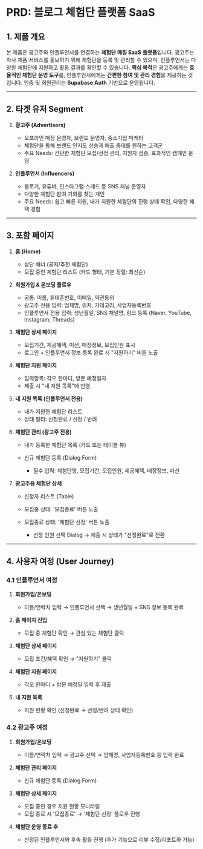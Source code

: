 # PRD: 블로그 체험단 플랫폼 SaaS

## 1. 제품 개요

본 제품은 광고주와 인플루언서를 연결하는 **체험단 매칭 SaaS 플랫폼**입니다.
광고주는 자사 제품·서비스를 홍보하기 위해 체험단을 등록 및 관리할 수 있으며, 인플루언서는 다양한 체험단에 지원하고 활동 결과를 확인할 수 있습니다.
**핵심 목적**은 광고주에게는 **효율적인 체험단 운영 도구**를, 인플루언서에게는 **간편한 참여 및 관리 경험**을 제공하는 것입니다.
인증 및 회원관리는 **Supabase Auth** 기반으로 운영됩니다.

---

## 2. 타겟 유저 Segment

1. **광고주 (Advertisers)**

   - 오프라인 매장 운영자, 브랜드 운영자, 중소기업 마케터
   - 체험단을 통해 브랜드 인지도 상승과 매출 증대를 원하는 고객군
   - 주요 Needs: 간단한 체험단 모집/선정 관리, 지원자 검증, 효과적인 캠페인 운영

2. **인플루언서 (Influencers)**

   - 블로거, 유튜버, 인스타그램·스레드 등 SNS 채널 운영자
   - 다양한 체험단 참여 기회를 찾는 개인
   - 주요 Needs: 쉽고 빠른 지원, 내가 지원한 체험단의 진행 상태 확인, 다양한 혜택 경험

---

## 3. 포함 페이지

1. **홈 (Home)**

   - 상단 배너 (공지/추천 체험단)
   - 모집 중인 체험단 리스트 (카드 형태, 기본 정렬: 최신순)

2. **회원가입 & 온보딩 플로우**

   - 공통: 이름, 휴대폰번호, 이메일, 약관동의
   - 광고주 전용 입력: 업체명, 위치, 카테고리, 사업자등록번호
   - 인플루언서 전용 입력: 생년월일, SNS 채널명, 링크 등록 (Naver, YouTube, Instagram, Threads)

3. **체험단 상세 페이지**

   - 모집기간, 제공혜택, 미션, 매장정보, 모집인원 표시
   - 로그인 + 인플루언서 정보 등록 완료 시 "지원하기" 버튼 노출

4. **체험단 지원 페이지**

   - 입력항목: 각오 한마디, 방문 예정일자
   - 제출 시 "내 지원 목록"에 반영

5. **내 지원 목록 (인플루언서 전용)**

   - 내가 지원한 체험단 리스트
   - 상태 필터: 신청완료 / 선정 / 반려

6. **체험단 관리 (광고주 전용)**

   - 내가 등록한 체험단 목록 (카드 또는 테이블 뷰)
   - 신규 체험단 등록 (Dialog Form)

     - 필수 입력: 체험단명, 모집기간, 모집인원, 제공혜택, 매장정보, 미션

7. **광고주용 체험단 상세**

   - 신청자 리스트 (Table)
   - 모집중 상태: '모집종료' 버튼 노출
   - 모집종료 상태: '체험단 선정' 버튼 노출

     - 선정 인원 선택 Dialog → 제출 시 상태가 "선정완료"로 전환

---

## 4. 사용자 여정 (User Journey)

### 4.1 인플루언서 여정

1. **회원가입/온보딩**

   - 이름/연락처 입력 → 인플루언서 선택 → 생년월일 + SNS 정보 등록 완료

2. **홈 페이지 진입**

   - 모집 중 체험단 확인 → 관심 있는 체험단 클릭

3. **체험단 상세 페이지**

   - 모집 조건/혜택 확인 → "지원하기" 클릭

4. **체험단 지원 페이지**

   - 각오 한마디 + 방문 예정일 입력 후 제출

5. **내 지원 목록**

   - 지원 현황 확인 (신청완료 → 선정/반려 상태 확인)

### 4.2 광고주 여정

1. **회원가입/온보딩**

   - 이름/연락처 입력 → 광고주 선택 → 업체명, 사업자등록번호 등 입력 완료

2. **체험단 관리 페이지**

   - 신규 체험단 등록 (Dialog Form)

3. **체험단 상세 페이지**

   - 모집 중인 경우 지원 현황 모니터링
   - 모집 종료 시 '모집종료' → '체험단 선정' 플로우 진행

4. **체험단 운영 종료 후**

   - 선정된 인플루언서와 후속 활동 진행 (추가 기능으로 리뷰 수집/리포트화 가능)
